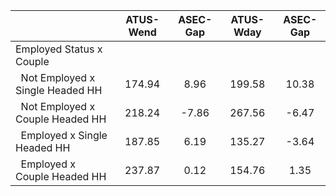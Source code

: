 
|                      |    ATUS-Wend |     ASEC-Gap |    ATUS-Wday |     ASEC-Gap |
| -------------------- | :----------: | :----------: | :----------: | :----------: |
| Employed Status x Couple |              |              |              |              |
| &nbsp;&nbsp;Not Employed x Single Headed HH |       174.94 |         8.96 |       199.58 |        10.38 |
| &nbsp;&nbsp;Not Employed x Couple Headed HH |       218.24 |        -7.86 |       267.56 |        -6.47 |
| &nbsp;&nbsp;Employed x Single Headed HH |       187.85 |         6.19 |       135.27 |        -3.64 |
| &nbsp;&nbsp;Employed x Couple Headed HH |       237.87 |         0.12 |       154.76 |         1.35 |

